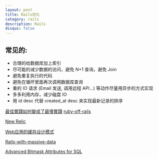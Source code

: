 ```yaml
---
layout: post
title: Rails优化
category: rails
description: Rails
disqus: false
---
```


## 常见的:

* 合理的给数据库加上索引
* 尽可能的减少数据的访问，避免 N+1 查询，避免 Join
* 避免重复执行的代码
* 避免在循环里面再次调用数据库查询
* 重的 IO 请求 (Email 发送, 调用远程 API...) 等动作尽量用异步的方式实现
* 多多利用内存，减少磁盘 IO
* 用 id desc 代替 created_at desc 来实现最新记录的排序

[最佳實踐如何變成了最慢實踐](http://blog.xdite.net/posts/2012/11/20/rubyconf-china-2012-ten-slow-things-you-dont-know/)
[ruby-off-rails](http://robbinfan.com/blog/40/ruby-off-rails)

[New Relic](https://rpm.newrelic.com/accounts/646781/applications/setup?destination=web)

[Web应用的缓存设计模式](http://robbinfan.com/blog/38/orm-cache-sumup)

[Rails-with-massive-data](http://blog.xdite.net/posts/2012/08/22/rails-with-massive-data/)

[Advanced Bitmask Attributes for SQL](https://gist.github.com/hooopo/9cb0c327141314437510)